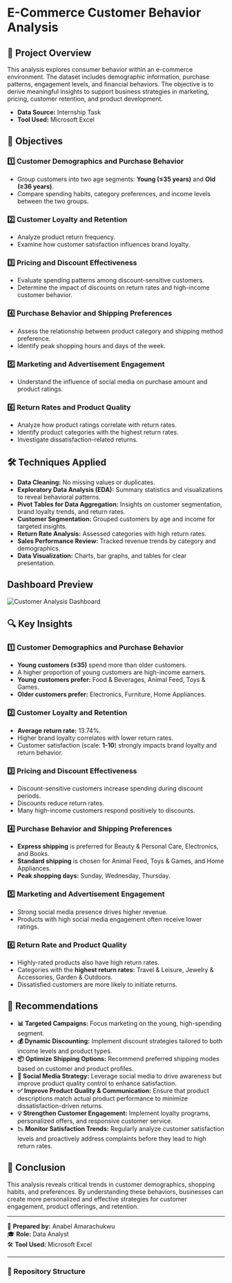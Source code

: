 # E-Commerce Customer Behavior Analysis

## 📌 Project Overview
This analysis explores consumer behavior within an e-commerce environment. The dataset includes demographic information, purchase patterns, engagement levels, and financial behaviors. The objective is to derive meaningful insights to support business strategies in marketing, pricing, customer retention, and product development.

- **Data Source:** Internship Task
- **Tool Used:** Microsoft Excel

## 🎯 Objectives

### 1️⃣ Customer Demographics and Purchase Behavior
- Group customers into two age segments: **Young (≤35 years)** and **Old (≥36 years)**.
- Compare spending habits, category preferences, and income levels between the two groups.

### 2️⃣ Customer Loyalty and Retention
- Analyze product return frequency.
- Examine how customer satisfaction influences brand loyalty.

### 3️⃣ Pricing and Discount Effectiveness
- Evaluate spending patterns among discount-sensitive customers.
- Determine the impact of discounts on return rates and high-income customer behavior.

### 4️⃣ Purchase Behavior and Shipping Preferences
- Assess the relationship between product category and shipping method preference.
- Identify peak shopping hours and days of the week.

### 5️⃣ Marketing and Advertisement Engagement
- Understand the influence of social media on purchase amount and product ratings.

### 6️⃣ Return Rates and Product Quality
- Analyze how product ratings correlate with return rates.
- Identify product categories with the highest return rates.
- Investigate dissatisfaction-related returns.

## 🛠 Techniques Applied
- **Data Cleaning:** No missing values or duplicates.
- **Exploratory Data Analysis (EDA):** Summary statistics and visualizations to reveal behavioral patterns.
- **Pivot Tables for Data Aggregation:** Insights on customer segmentation, brand loyalty trends, and return rates.
- **Customer Segmentation:** Grouped customers by age and income for targeted insights.
- **Return Rate Analysis:** Assessed categories with high return rates.
- **Sales Performance Review:** Tracked revenue trends by category and demographics.
- **Data Visualization:** Charts, bar graphs, and tables for clear presentation.

## Dashboard Preview
![Customer Analysis Dashboard](https://raw.githubusercontent.com/AnabelMara18/E-COMMERCE-CONSUMER-BEHAVIOUR-ANALYSIS/main/dashboard.png)

## 🔍 Key Insights

### 1️⃣ Customer Demographics and Purchase Behavior
- **Young customers (≤35)** spend more than older customers.
- A higher proportion of young customers are high-income earners.
- **Young customers prefer:** Food & Beverages, Animal Feed, Toys & Games.
- **Older customers prefer:** Electronics, Furniture, Home Appliances.

### 2️⃣ Customer Loyalty and Retention
- **Average return rate:** 13.74%.
- Higher brand loyalty correlates with lower return rates.
- Customer satisfaction (scale: **1-10**) strongly impacts brand loyalty and return behavior.

### 3️⃣ Pricing and Discount Effectiveness
- Discount-sensitive customers increase spending during discount periods.
- Discounts reduce return rates.
- Many high-income customers respond positively to discounts.

### 4️⃣ Purchase Behavior and Shipping Preferences
- **Express shipping** is preferred for Beauty & Personal Care, Electronics, and Books.
- **Standard shipping** is chosen for Animal Feed, Toys & Games, and Home Appliances.
- **Peak shopping days:** Sunday, Wednesday, Thursday.

### 5️⃣ Marketing and Advertisement Engagement
- Strong social media presence drives higher revenue.
- Products with high social media engagement often receive lower ratings.

### 6️⃣ Return Rate and Product Quality
- Highly-rated products also have high return rates.
- Categories with the **highest return rates:** Travel & Leisure, Jewelry & Accessories, Garden & Outdoors.
- Dissatisfied customers are more likely to initiate returns.

## 📢 Recommendations

- **📊 Targeted Campaigns:** Focus marketing on the young, high-spending segment.
- **💰 Dynamic Discounting:** Implement discount strategies tailored to both income levels and product types.
- **📦 Optimize Shipping Options:** Recommend preferred shipping modes based on customer and product profiles.
- **📣 Social Media Strategy:** Leverage social media to drive awareness but improve product quality control to enhance satisfaction.
- **✅ Improve Product Quality & Communication:** Ensure that product descriptions match actual product performance to minimize dissatisfaction-driven returns.
- **💡 Strengthen Customer Engagement:** Implement loyalty programs, personalized offers, and responsive customer service.
- **📉 Monitor Satisfaction Trends:** Regularly analyze customer satisfaction levels and proactively address complaints before they lead to high return rates.

## 📌 Conclusion
This analysis reveals critical trends in customer demographics, shopping habits, and preferences. By understanding these behaviors, businesses can create more personalized and effective strategies for customer engagement, product offerings, and retention.

---

📌 **Prepared by:** Anabel Amarachukwu  
🎓 **Role:** Data Analyst  
🛠 **Tool Used:** Microsoft Excel  

---

### 📂 Repository Structure
```

